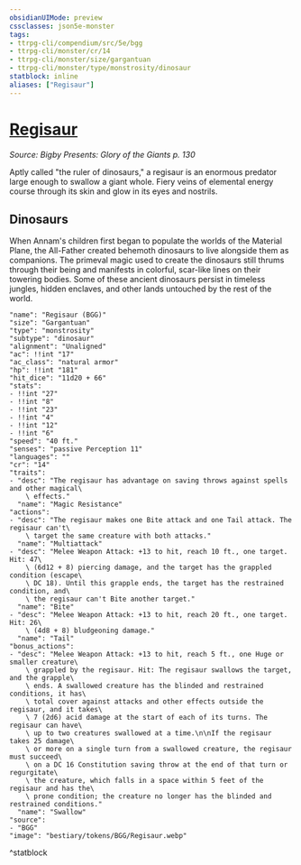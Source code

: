 ```yaml
---
obsidianUIMode: preview
cssclasses: json5e-monster
tags:
- ttrpg-cli/compendium/src/5e/bgg
- ttrpg-cli/monster/cr/14
- ttrpg-cli/monster/size/gargantuan
- ttrpg-cli/monster/type/monstrosity/dinosaur
statblock: inline
aliases: ["Regisaur"]
---
```

# [Regisaur](3-Compendium\CLI\bestiary\monstrosity/regisaur-bgg.md)
*Source: Bigby Presents: Glory of the Giants p. 130*  

Aptly called "the ruler of dinosaurs," a regisaur is an enormous predator large enough to swallow a giant whole. Fiery veins of elemental energy course through its skin and glow in its eyes and nostrils.

## Dinosaurs

When Annam's children first began to populate the worlds of the Material Plane, the All-Father created behemoth dinosaurs to live alongside them as companions. The primeval magic used to create the dinosaurs still thrums through their being and manifests in colorful, scar-like lines on their towering bodies. Some of these ancient dinosaurs persist in timeless jungles, hidden enclaves, and other lands untouched by the rest of the world.

```statblock
"name": "Regisaur (BGG)"
"size": "Gargantuan"
"type": "monstrosity"
"subtype": "dinosaur"
"alignment": "Unaligned"
"ac": !!int "17"
"ac_class": "natural armor"
"hp": !!int "181"
"hit_dice": "11d20 + 66"
"stats":
- !!int "27"
- !!int "8"
- !!int "23"
- !!int "4"
- !!int "12"
- !!int "6"
"speed": "40 ft."
"senses": "passive Perception 11"
"languages": ""
"cr": "14"
"traits":
- "desc": "The regisaur has advantage on saving throws against spells and other magical\
    \ effects."
  "name": "Magic Resistance"
"actions":
- "desc": "The regisaur makes one Bite attack and one Tail attack. The regisaur can't\
    \ target the same creature with both attacks."
  "name": "Multiattack"
- "desc": "Melee Weapon Attack: +13 to hit, reach 10 ft., one target. Hit: 47\
    \ (6d12 + 8) piercing damage, and the target has the grappled condition (escape\
    \ DC 18). Until this grapple ends, the target has the restrained condition, and\
    \ the regisaur can't Bite another target."
  "name": "Bite"
- "desc": "Melee Weapon Attack: +13 to hit, reach 20 ft., one target. Hit: 26\
    \ (4d8 + 8) bludgeoning damage."
  "name": "Tail"
"bonus_actions":
- "desc": "Melee Weapon Attack: +13 to hit, reach 5 ft., one Huge or smaller creature\
    \ grappled by the regisaur. Hit: The regisaur swallows the target, and the grapple\
    \ ends. A swallowed creature has the blinded and restrained conditions, it has\
    \ total cover against attacks and other effects outside the regisaur, and it takes\
    \ 7 (2d6) acid damage at the start of each of its turns. The regisaur can have\
    \ up to two creatures swallowed at a time.\n\nIf the regisaur takes 25 damage\
    \ or more on a single turn from a swallowed creature, the regisaur must succeed\
    \ on a DC 16 Constitution saving throw at the end of that turn or regurgitate\
    \ the creature, which falls in a space within 5 feet of the regisaur and has the\
    \ prone condition; the creature no longer has the blinded and restrained conditions."
  "name": "Swallow"
"source":
- "BGG"
"image": "bestiary/tokens/BGG/Regisaur.webp"
```
^statblock